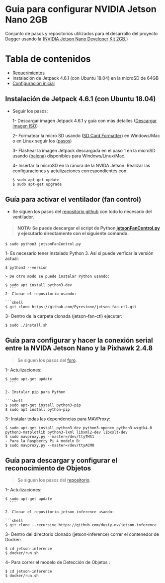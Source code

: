 # Guia para configurar NVIDIA Jetson Nano 2GB
Conjunto de pasos y repositorios utilizados para el desarrollo del proyecto Dagger usando la ([NVIDIA Jetson Nano Developer Kit 2GB.](https://developer.nvidia.com/embedded/learn/jetson-nano-2gb-devkit-user-guide))  

# Tabla de contenidos
- [Requerimientos](#Requerimientos)
- Instalación de Jetpack 4.6.1 (con Ubuntu 18.04) en la microSD de 64GB
- [Configuración inicial](#Configuración-inicial)

## Instalación de Jetpack 4.6.1 (con Ubuntu 18.04)

- Seguir los pasos:
  
    1- Descargar imagen Jetpack 4.6.1 y guía con más detalles ([Descargar imagen ISO](https://developer.nvidia.com/embedded/jetpack-sdk-461)) 

    2- Formatear la micro SD usando ([SD Card Formatter](https://www.sdcard.org/downloads/formatter/)) en Windows/Mac o en Linux seguir los ([pasos](https://www.softzone.es/linux/tutoriales/formatear-linux/))

    3- Flashear la imagen Jetpack descargada en el paso 1 en la microSD usando ([balena](https://etcher.balena.io/)) disponibles para Windows/Linux/Mac.

    4- Insertar la microSD en la ranura de la NVIDA Jetson. Realizar las configuraciones y actulizaciones correspondientes con: 
  
    ```shell
    $ sudo apt-get update
    $ sudo apt-get upgrade
    ```

## Guía para activar el ventilador (fan control) 

- Se siguen los pasos del [repositorio github](https://github.com/Pyrestone/jetson-fan-ctl) con todo lo necesario del ventilador.

> #### NOTA: Se puede descargar el script de Python [jetsonFanControl.py](https://github.com/Dagger-CETIA/Dagger-CETIA-FAC/blob/main/jetsonFanControl.py) y ejecutarlo directamente con el siguiente comando.

  ```shell
  $ sudo python3 jetsonFanControl.py
   ```   


  1- Es necesario tener instalado Python 3. Así si puede verficar la versión actual:

  ```shell
  $ python3 --version
  
  > De otro modo se puede instalar Python usando:
  
  $ sudo apt install python3-dev
    ```
  2- Clonar el repositorio usando: 

  ```shell
  $ git clone https://github.com/Pyrestone/jetson-fan-ctl.git
   ```    
  3- Dentro de la carpeta clonada (jetson-fan-ctl) ejecutar:
  ```shell
  $ sudo ./install.sh
   ```

  ## Guía para configurar y hacer la conexión serial entre la NVIDA Jetson Nano y la Pixhawk 2.4.8

> Se siguen los pasos del [foro](https://www.hackster.io/Matchstic/connecting-pixhawk-to-raspberry-pi-and-nvidia-jetson-b263a7). 

  1- Actulizaciones:

  ```shell
  $ sudo apt-get update
    ```

  2- Instalar pip para Python 

  ```shell
  $ sudo apt-get install python3-pip
  $ sudo apt install python-pip
   ```

  3- Instalar todas las dependencias para MAVProxy:
  
  ```shell
  $ sudo apt-get install python3-dev python3-opencv python3-wxgtk4.0 python3-matplotlib python3-lxml libxml2-dev libxslt-dev
  $ sudo mavproxy.py --master=/dev/ttyTHS1
  - Para la Raspberry Pi 4 modelo B:
  $ sudo mavproxy.py --master=/dev/ttyACM0
   ```

  ## Guía para descargar y configurar el reconocimiento de Objetos

> Se siguen los pasos del [repositorio](https://github.com/dusty-nv/jetson-inference). 

  1- Actulizaciones:

  ```shell
  $ sudo apt-get update
    ```

  2- Clonar el repositorio jetson-inference usando:

  ```shell
  $ git clone --recursive https://github.com/dusty-nv/jetson-inference  
   ```

  3- Dentro del directorio clonado (jetson-inference) correr el contenedor de Docker:
  
  ```shell
  $ cd jetson-inference
  $ docker/run.sh
   ```
  4- Para correr el modelo de Detección de Objetos :
  
  ```shell
  $ cd jetson-inference
  $ docker/run.sh
   ``` 
